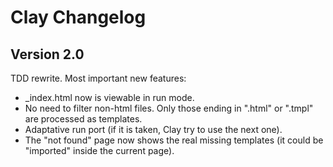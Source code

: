 # Clay Changelog


## Version 2.0

TDD rewrite. Most important new features:
- _index.html now is viewable in run mode.
- No need to filter non-html files. Only those ending in ".html" or ".tmpl" are processed as templates.
- Adaptative run port (if it is taken, Clay try to use the next one).
- The "not found" page now shows the real missing templates (it could be "imported" inside the current page).
